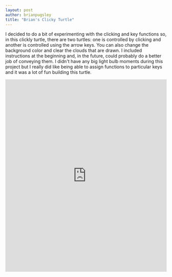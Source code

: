 ```yaml
---
layout: post
author: brianpugsley
title: "Brian's Clicky Turtle"
---
```


I decided to do a bit of experimenting with the clicking and key functions so, in this clickly turtle, there are two turtles: one is controlled by clicking and another is controlled using the arrow keys. You can also change the background color and clear the clouds that are drawn. I included instructions at the beginning and, in the future, could probably do a better job of conveying them. I didn't have any big light bulb moments during this project but I really did like being able to assign functions to particular keys and it was a lot of fun building this turtle.

<iframe src="https://trinket.io/embed/python/dcd48f3db4" width="100%" height="600" frameborder="0" marginwidth="0" marginheight="0" allowfullscreen></iframe>
